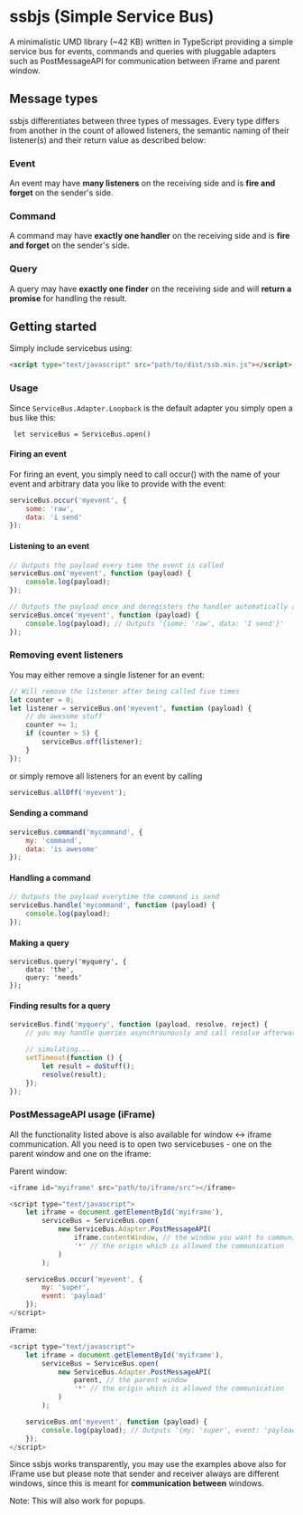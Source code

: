 # ssbjs (Simple Service Bus)

A minimalistic UMD library (~42 KB) written in TypeScript providing a simple service bus for events, commands and queries with pluggable
adapters such as PostMessageAPI for communication between iFrame and parent window.


## Message types
ssbjs differentiates between three types of messages. Every type differs from another in the count of allowed listeners, the semantic naming of their listener(s) and their return value
as described below:

### Event
An event may have **many listeners** on the receiving side and is **fire and forget** on the sender's side.
### Command
A command may have **exactly one handler** on the receiving side and is **fire and forget** on the sender's side.
### Query
A query may have **exactly one finder** on the receiving side and will **return a promise** for handling the result.

## Getting started
Simply include servicebus using:

```html
<script type="text/javascript" src="path/to/dist/ssb.min.js"></script>
```

### Usage
Since ```ServiceBus.Adapter.Loopback``` is the default adapter you simply open a bus like this:

``` let serviceBus = ServiceBus.open()```
#### Firing an event
For firing an event, you simply need to call occur() with the name of your event
and arbitrary data you like to provide with the event:

```javascript
serviceBus.occur('myevent', {
    some: 'raw',
    data: 'i send'
});
```
#### Listening to an event

```javascript
// Outputs the payload every time the event is called
serviceBus.on('myevent', function (payload) {
    console.log(payload);
});

// Outputs the payload once and deregisters the handler automatically afterwards
serviceBus.once('myevent', function (payload) {
    console.log(payload); // Outputs '{some: 'raw', data: 'I send'}'
});

```
### Removing event listeners
You may either remove a single listener for an event:
```javascript
// Will remove the listener after being called five times
let counter = 0;
let listener = serviceBus.on('myevent', function (payload) {
    // do awesome stuff
    counter += 1;
    if (counter > 5) {
        serviceBus.off(listener);
    }
});
```

or simply remove all listeners for an event by calling
```javascript
serviceBus.allOff('myevent');
```



#### Sending a command

```javascript
serviceBus.command('mycommand', {
    my: 'command',
    data: 'is awesome'
});
```

#### Handling a command

```javascript
// Outputs the payload everytime the command is send
serviceBus.handle('mycommand', function (payload) {
    console.log(payload);
});
```

#### Making a query
```
serviceBus.query('myquery', {
    data: 'the',
    query: 'needs'
});
```

#### Finding results for a query
```javascript
serviceBus.find('myquery', function (payload, resolve, reject) {
    // you may handle queries asynchrounously and call resolve afterwards

    // simulating...
    setTimeout(function () {
        let result = doStuff();
        resolve(result);
    });
});
```

### PostMessageAPI usage (iFrame)

All the functionality listed above is also available for window <-> iframe communication.
All you need is to open two servicebuses - one on the parent window and one on the iframe:

Parent window:

```javascript
<iframe id="myiframe" src="path/to/iframe/src"></iframe>

<script type="text/javascript">
    let iframe = document.getElementById('myiframe'),
        serviceBus = ServiceBus.open(
            new ServiceBus.Adapter.PostMessageAPI(
                iframe.contentWindow, // the window you want to communicate with
                '*' // the origin which is allowed the communication
            )
        );

    serviceBus.occur('myevent', {
        my: 'super',
        event: 'payload'
    });
</script>
```

iFrame:

```javascript
<script type="text/javascript">
    let iframe = document.getElementById('myiframe'),
        serviceBus = ServiceBus.open(
            new ServiceBus.Adapter.PostMessageAPI(
                parent, // the parent window
                '*' // the origin which is allowed the communication
            )
        );

    serviceBus.on('myevent', function (payload) {
        console.log(payload); // Outputs '{my: 'super', event: 'payload'}
    });
</script>
```

Since ssbjs works transparently, you may use the examples above also
for iFrame use but please note that sender and receiver always are different
windows, since this is meant for **communication between** windows.

Note: This will also work for popups.
